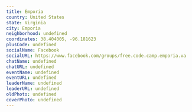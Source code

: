 ```yaml
---
title: Emporia
country: United States
state: Virginia
city: Emporia
neighborhood: undefined
coordinates: 38.404005, -96.181623
plusCode: undefined
socialName: Facebook
socialURL: https://www.facebook.com/groups/free.code.camp.emporia.va
chatName: undefined
chatURL: undefined
eventName: undefined
eventURL: undefined
leaderName: undefined
leaderURL: undefined
oldPhoto: undefined
coverPhoto: undefined
---
```

